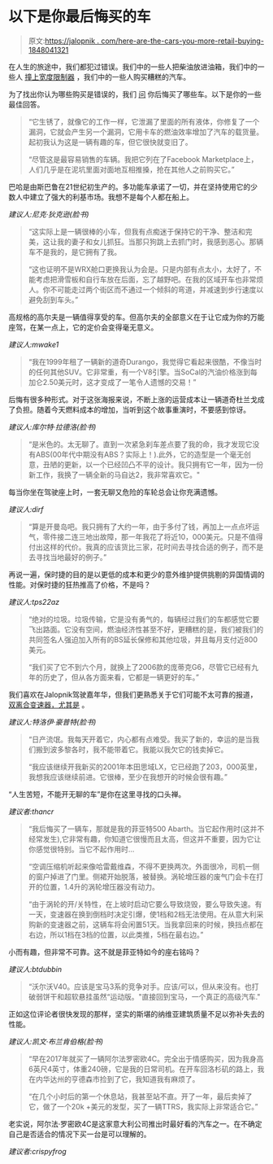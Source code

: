 # 以下是你最后悔买的车

> 原文:[https://jalopnik . com/here-are-the-cars-you-more-retail-buying-1848041321](https://jalopnik.com/here-are-the-cars-you-most-regret-buying-1848041321)

在人生的旅途中，我们都犯过错误。我们中的一些人把柴油放进油箱，我们中的一些人 [撞上宽度限制器](https://jalopnik.com/nothing-is-safe-from-this-width-restrictor-intent-on-de-1847947739) ，我们中的一些人购买糟糕的汽车。

为了找出你认为哪些购买是错误的，我们 [问](https://jalopnik.com/what-car-do-you-regret-buying-1848038635) 你后悔买了哪些车。以下是你的一些最佳回答。

> “它生锈了，就像它的工作一样，它泄漏了里面的所有液体，你修复了一个漏洞，它就会产生另一个漏洞，它用卡车的燃油效率增加了汽车的载货量。起初我认为这是一辆有趣的车，但它很快就变旧了。
> 
> “尽管这是最容易销售的车辆。我把它列在了Facebook Marketplace上，人们几乎是在泥坑里面对面地互相推搡，抢在其他人之前购买它。”

巴哈是由斯巴鲁在21世纪初生产的。多功能车承诺了一切，并在坚持使用它的少数人中建立了强大的利基市场。我想不是每个人都在船上。

*建议人:尼克·狄克逊(脸书)*

> “这实际上是一辆很棒的小车，但我有点痴迷于保持它的干净、整洁和完美，这让我的妻子和女儿抓狂。当那只狗跳上去抓门时，我感到恶心。那辆车不是我的，是它拥有了我。
> 
> “这也证明不是WRX舱口更换我认为会是。只是内部有点太小，太好了，不能考虑把滑雪板和自行车放在后面，忘了越野吧。在我的区域开车也非常烦人。你不可能走过两个街区而不通过一个倾斜的弯道，并减速到步行速度以避免刮到车头。”

高规格的高尔夫是一辆值得享受的车。但高尔夫的全部意义在于让它成为你的万能座驾，在某一点上，它的定价会变得毫无意义。

*建议人:mwake1*

> “我在1999年租了一辆新的道奇Durango，我觉得它看起来很酷，不像当时的任何其他SUV。它非常重，有一个V8引擎。当SoCal的汽油价格涨到每加仑2.50美元时，这才变成了一笔令人遗憾的交易！”

后悔有很多种形式。对于这张海报来说，不断上涨的运营成本让一辆道奇杜兰戈成了负担。随着今天燃料成本的增加，当听到这个故事重演时，不要感到惊讶。

*建议人:库尔特·拉德洛(脸书)*

> “是米色的。太无聊了。直到一次紧急刹车差点要了我的命，我才发现它没有ABS(00年代中期没有ABS？实际上！).此外，它的造型是一个毫无创意，丑陋的更新，以一个已经凹凸不平的设计。我只拥有它一年，因为一份新工作，我换了一辆全新的马自达2，我非常喜欢它。"

每当你坐在驾驶座上时，一套无聊又危险的车轮总会让你充满遗憾。

*建议人:dirf*

> “算是开曼岛吧。我只拥有了大约一年，由于多付了钱，再加上一点点坏运气，零件接二连三地出故障，那一年我花了将近10，000美元。只是不值得付出这样的代价。我真的应该货比三家，花时间去寻找合适的例子，而不是去寻找当地最好的例子。”

再说一遍，保时捷的目的是以更低的成本和更少的意外维护提供挑剔的异国情调的性能。对保时捷的狂热推高了价格，不是吗？

*建议人:tps22az*

> “绝对的垃圾。垃圾传输，它是没有勇气的，每辆经过我们的车都感觉它要飞出路面。它没有空间，燃油经济性甚至不好，更糟糕的是，我们被我们的共同签名人强迫加入所有的BS延长保修和其他垃圾，并且每月支付近800美元。
> 
> “我们买了它不到六个月，就换上了2006款的庞蒂克G6，尽管它已经有九年的历史了，但从各方面来看，它都是一辆更好的车。”

我们喜欢在Jalopnik驾驶嘉年华，但我们更熟悉关于它们可能不太可靠的报道， [双离合变速器，尤其是](https://jalopnik.com/fords-dual-clutch-transmission-continues-to-be-a-disast-1837238730) 。

*建议人:特洛伊·豪普特(脸书)*

> “日产流氓。我每天开着它，内心都有点难受。我买了新的，幸运的是当我们搬到波多黎各时，我不能带着它。我能以我欠它的钱卖掉它。
> 
> “我应该继续开我新买的2001年本田思域LX，它已经跑了203，000英里，我想我应该继续前进。它很棒，至少在我想开的时候会很有趣。”

“人生苦短，不能开无聊的车”是你在这里寻找的口头禅。

*建议者:thancr*

> “我后悔买了一辆车，那就是我的菲亚特500 Abarth。当它起作用时(这并不经常发生),它非常有趣，你知道它很慢而且太高，但这并不重要，因为它让你感觉很特别。当它不起作用时...
> 
> “空调压缩机听起来像哈雷戴维森，不得不更换两次。外面很冷，司机一侧的窗户掉进了门里。侧裙开始脱落，被替换。涡轮增压器的废气门会卡在打开的位置，1.4升的涡轮增压器没有动力。
> 
> “由于涡轮的开/关特性，在上坡时启动它要么导致烧毁，要么导致失速。有一天，变速器在换到倒档时决定引爆，使1档和2档无法使用。在从意大利采购新的变速器之前，这辆车将会闲置51天。当我拿回来的时候，换挡点都在右边，所以1档在3档的位置，以此类推，5档在最右边。”

小而有趣，但非常不可靠。这不就是菲亚特如今的座右铭吗？

*建议人:btdubbin*

> “沃尔沃V40。应该是宝马3系的竞争对手。应该/可以，但从来没有。也打破弱饼干和超软悬挂虽然“运动版。"直接回到宝马，一个真正的高级汽车."

正如这位评论者很快发现的那样，坚实的斯堪的纳维亚建筑质量不足以弥补失去的性能。

*建议人:凯文·布兰肯伯格(脸书)*

> “早在2017年就买了一辆阿尔法罗密欧4C。完全出于情感购买，因为我身高6英尺4英寸，体重240磅，它是我的日常司机。在开车回洛杉矶的路上，我在内华达州的亨德森市捡到了它，我知道我有麻烦了。
> 
> “在几个小时后的第一个休息站，我甚至站不直。开了一年，最后卖掉了它，做了一个20k +美元的发型，买了一辆TTRS，我实际上非常适合它。”

老实说，阿尔法·罗密欧4C是这家意大利公司推出时最好看的汽车之一。在不确定自己是否适合的情况下买一台是可以理解的。

*建议者:crispyfrog*